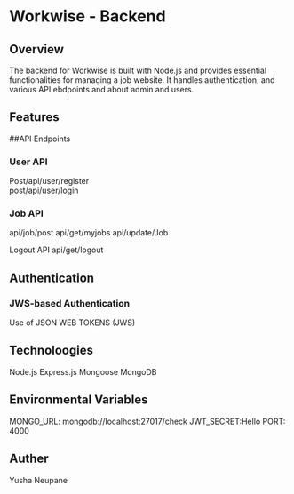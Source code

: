 # Workwise - Backend 

## Overview
The backend for Workwise is built with Node.js and provides essential functionalities for managing a job website. It handles authentication, and various API ebdpoints and about admin and users. 

## Features 
##API Endpoints

### User API
 Post/api/user/register  
 post/api/user/login

### Job API
api/job/post 
api/get/myjobs 
api/update/Job


Logout API
api/get/logout


## Authentication
### JWS-based Authentication
Use of JSON WEB TOKENS (JWS)

## Technoloogies 
Node.js
Express.js
Mongoose
MongoDB

## Environmental Variables
MONGO_URL: mongodb://localhost:27017/check 
JWT_SECRET:Hello 
PORT: 4000


## Auther
Yusha Neupane 



